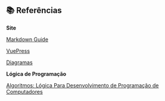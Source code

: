 ## 📚 Referências

**Site**

[Markdown Guide](https://www.markdownguide.org/getting-started/)

[VuePress](https://vuepress.vuejs.org/guide/)

[Diagramas](https://www.diagrams.net/)


**Lógica de Programação**

[Algoritmos: Lógica Para Desenvolvimento de Programação de Computadores](https://www.editoraerica.com.br/---algoritmos---/p)
